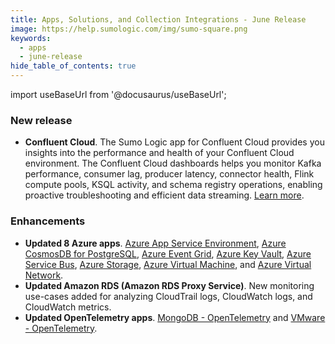 ```yaml
---
title: Apps, Solutions, and Collection Integrations - June Release 
image: https://help.sumologic.com/img/sumo-square.png
keywords:
  - apps
  - june-release
hide_table_of_contents: true    
---
```


import useBaseUrl from '@docusaurus/useBaseUrl';

### New release

- **Confluent Cloud**. The Sumo Logic app for Confluent Cloud provides you insights into the performance and health of your Confluent Cloud environment. The Confluent Cloud dashboards helps you monitor Kafka performance, consumer lag, producer latency, connector health, Flink compute pools, KSQL activity, and schema registry operations, enabling proactive troubleshooting and efficient data streaming. [Learn more](docs/integrations/saas-cloud/confluent-cloud).

### Enhancements

- **Updated 8 Azure apps**. [Azure App Service Environment](/docs/integrations/microsoft-azure/azure-app-service-environment/), [Azure CosmosDB for PostgreSQL](/docs/integrations/microsoft-azure/azure-cosmos-db-for-postgresql/), [Azure Event Grid](/docs/integrations/microsoft-azure/azure-event-grid/), [Azure Key Vault](/docs/integrations/microsoft-azure/azure-key-vault/), [Azure Service Bus](/docs/integrations/microsoft-azure/azure-service-bus/), [Azure Storage](/docs/integrations/microsoft-azure/azure-storage/), [Azure Virtual Machine](/docs/integrations/microsoft-azure/azure-virtual-machine/), and [Azure Virtual Network](/docs/integrations/microsoft-azure/azure-virtual-network/).
- **Updated Amazon RDS (Amazon RDS Proxy Service)**. New monitoring use-cases added for analyzing CloudTrail logs, CloudWatch logs, and CloudWatch metrics.
- **Updated OpenTelemetry apps**. [MongoDB - OpenTelemetry](/docs/integrations/databases/opentelemetry/mongodb-opentelemetry/) and [VMware - OpenTelemetry](/docs/integrations/containers-orchestration/vmware/).